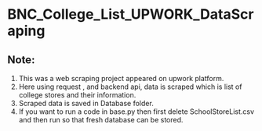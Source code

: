 # BNC_College_List_UPWORK_DataScraping
## Note:
1. This was a web scraping project appeared on upwork platform. 
2. Here using request , and backend api, data is scraped which is list of college stores and their information. 
3. Scraped data is saved in Database folder. 
4. If you want to run a code in base.py then first delete SchoolStoreList.csv and then run so that fresh database can be stored.
